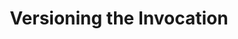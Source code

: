 ---
title: Versioning the Invocation
permalink: "/minimals/invocation/versioning-the-invocation/"
layout: solution-example
uuid: ab9432af-f7ee-488d-aa93-08ddc3ac53d1
published: true
related_citations:
  - mcve_explainer_page
  - motifminimalism_repo
active_project: "versionstring"
social_image: /assets/illustrations/mcve.png
---